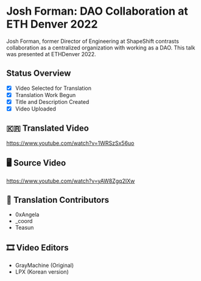 # Josh Forman: DAO Collaboration at ETH Denver 2022

Josh Forman, former Director of Engineering at ShapeShift contrasts collaboration as a centralized organization with working as a DAO. This talk was presented at ETHDenver 2022.

## Status Overview

- [x] Video Selected for Translation
- [x] Translation Work Begun
- [x] Title and Description Created
- [x] Video Uploaded

## 🇰🇷 Translated Video

https://www.youtube.com/watch?v=1WRSzSx56uo

## 🖥 Source Video

https://www.youtube.com/watch?v=yAW8Zgq2IXw

## 🤝 Translation Contributors
- 0xAngela
- _coord
- Teasun

## 🎞 Video Editors
- GrayMachine (Original)
- LPX (Korean version)